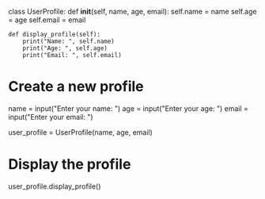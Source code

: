 class UserProfile:
    def __init__(self, name, age, email):
        self.name = name
        self.age = age
        self.email = email

    def display_profile(self):
        print("Name: ", self.name)
        print("Age: ", self.age)
        print("Email: ", self.email)


# Create a new profile
name = input("Enter your name: ")
age = input("Enter your age: ")
email = input("Enter your email: ")

user_profile = UserProfile(name, age, email)

# Display the profile
user_profile.display_profile()
